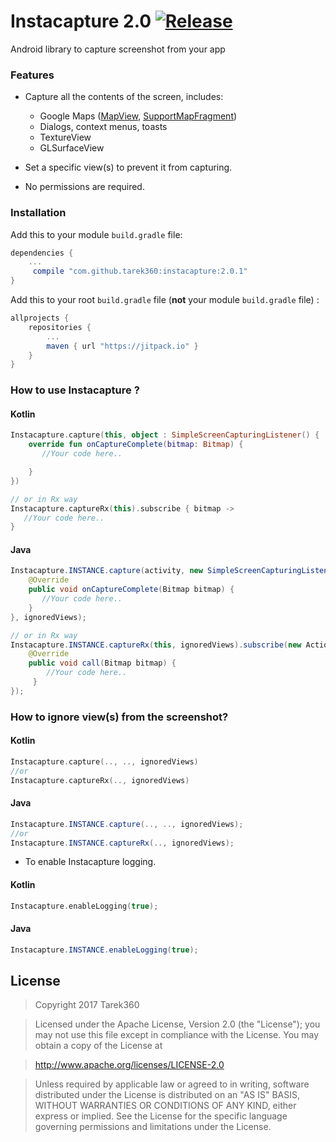 # Instacapture 2.0 [![Release](https://jitpack.io/v/tarek360/instacapture.svg)](https://jitpack.io/#tarek360/instacapture)

Android library to capture screenshot from your app


### Features
- Capture all the contents of the screen, includes:
   - Google Maps ([MapView](https://developers.google.com/android/reference/com/google/android/gms/maps/MapView), [SupportMapFragment](https://developers.google.com/android/reference/com/google/android/gms/maps/SupportMapFragment)) 
   - Dialogs, context menus, toasts
   - TextureView
   - GLSurfaceView

- Set a specific view(s) to prevent it from capturing.
- No permissions are required.


### Installation

Add this to your module `build.gradle` file:
```gradle
dependencies {
	...
	 compile "com.github.tarek360:instacapture:2.0.1"
}
```

Add this to your root `build.gradle` file (**not** your module `build.gradle` file) :
```gradle
allprojects {
	repositories {
		...
		maven { url "https://jitpack.io" }
	}
}
```


### How to use Instacapture ?

#### Kotlin

```kotlin
Instacapture.capture(this, object : SimpleScreenCapturingListener() {
    override fun onCaptureComplete(bitmap: Bitmap) {
       //Your code here..

    }
})

// or in Rx way
Instacapture.captureRx(this).subscribe { bitmap ->
   //Your code here..
}
```

#### Java

```java
Instacapture.INSTANCE.capture(activity, new SimpleScreenCapturingListener() {
    @Override
    public void onCaptureComplete(Bitmap bitmap) {
       //Your code here..
    }
}, ignoredViews);

// or in Rx way
Instacapture.INSTANCE.captureRx(this, ignoredViews).subscribe(new Action1<Bitmap>() {
    @Override
    public void call(Bitmap bitmap) {
        //Your code here..
     }
});

```
    
### How to ignore view(s) from the screenshot?

#### Kotlin

```kotlin
Instacapture.capture(.., .., ignoredViews)
//or
Instacapture.captureRx(.., ignoredViews)
```
#### Java

```java
Instacapture.INSTANCE.capture(.., .., ignoredViews);
//or
Instacapture.INSTANCE.captureRx(.., ignoredViews);
```


- To enable Instacapture logging.

#### Kotlin

```kotlin
Instacapture.enableLogging(true);
```
#### Java

```java
Instacapture.INSTANCE.enableLogging(true);
```


## License

>Copyright 2017 Tarek360

>Licensed under the Apache License, Version 2.0 (the "License");
you may not use this file except in compliance with the License.
You may obtain a copy of the License at

>   http://www.apache.org/licenses/LICENSE-2.0

>Unless required by applicable law or agreed to in writing, software
distributed under the License is distributed on an "AS IS" BASIS,
WITHOUT WARRANTIES OR CONDITIONS OF ANY KIND, either express or implied.
See the License for the specific language governing permissions and
limitations under the License.
